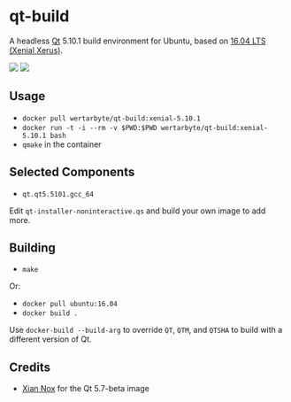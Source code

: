 # qt-build

A headless [Qt] 5.10.1 build environment for Ubuntu, based on
[16.04 LTS (Xenial Xerus)][xenial].

[![](https://images.microbadger.com/badges/image/wertarbyte/qt-build.svg)](https://microbadger.com/images/garthk/qt-build "Get your own image badge on microbadger.com")
[![](https://images.microbadger.com/badges/version/wertarbyte/qt-build.svg)](https://microbadger.com/images/garthk/qt-build "Get your own version badge on microbadger.com")

## Usage

* `docker pull wertarbyte/qt-build:xenial-5.10.1`
* `docker run -t -i --rm -v $PWD:$PWD wertarbyte/qt-build:xenial-5.10.1 bash`
* `qmake` in the container

## Selected Components

* `qt.qt5.5101.gcc_64`

Edit `qt-installer-noninteractive.qs` and build your own image to add more.

## Building

* `make`

Or:

* `docker pull ubuntu:16.04`
* `docker build .`

Use `docker-build --build-arg` to override `QT`, `QTM`, and `QTSHA` to build
with a different version of Qt.

## Credits

* [Xian Nox][xiannox] for the Qt 5.7-beta image

[Qt]: https://www.qt.io
[xenial]: http://releases.ubuntu.com/16.04/
[xiannox]: https://hub.docker.com/u/xiannox
